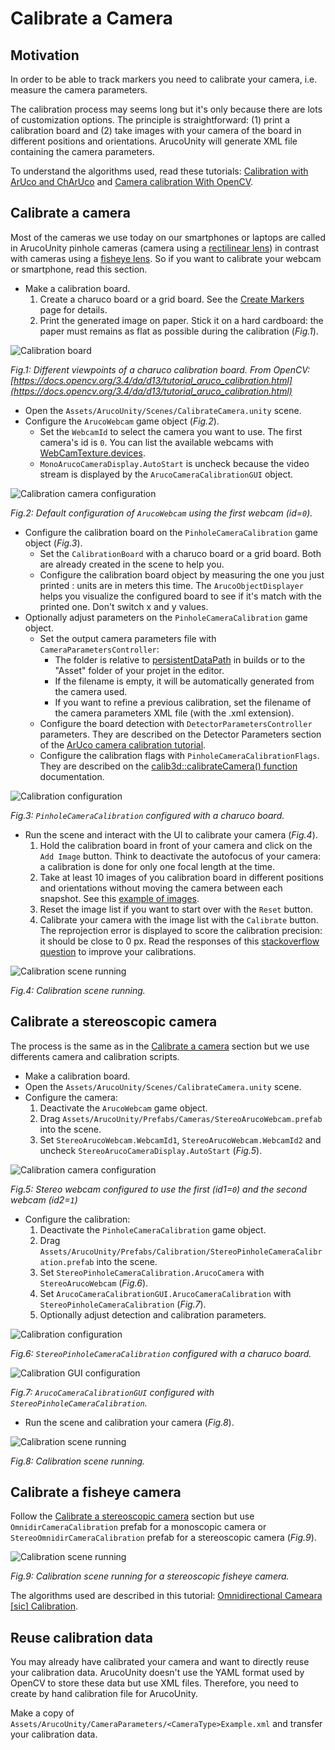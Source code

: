 # Calibrate a Camera

## Motivation

In order to be able to track markers you need to calibrate your camera, i.e. measure the camera parameters.

The calibration process may seems long but it's only because there are lots of customization options. The principle is
straightforward: (1) print a calibration board and (2) take images with your camera of the board in different positions
and orientations. ArucoUnity will generate XML file containing the camera parameters.

To understand the algorithms used, read these tutorials:
[Calibration with ArUco and ChArUco](https://docs.opencv.org/3.4/da/d13/tutorial_aruco_calibration.html)
and [Camera calibration With OpenCV](https://docs.opencv.org/3.4/d4/d94/tutorial_camera_calibration.html).

## Calibrate a camera

Most of the cameras we use today on our smartphones or laptops are called in ArucoUnity pinhole cameras (camera using a
[rectilinear lens](https://en.wikipedia.org/wiki/Rectilinear_lens)) in contrast with cameras using a
[fisheye lens](https://en.wikipedia.org/wiki/Fisheye_lens). So if you want to calibrate your webcam or smartphone,
read this section.

- Make a calibration board.
  1. Create a charuco board or a grid board. See the [Create Markers](create-markers.md) page for details.
  2. Print the generated image on paper. Stick it on a hard cardboard: the paper must remains as flat as possible
  during the calibration (*Fig.1*).

![Calibration board](https://docs.opencv.org/3.4/charucocalibration.png)

*Fig.1: Different viewpoints of a charuco calibration board. From OpenCV:
[https://docs.opencv.org/3.4/da/d13/tutorial_aruco_calibration.html](https://docs.opencv.org/3.4/da/d13/tutorial_aruco_calibration.html)*

- Open the `Assets/ArucoUnity/Scenes/CalibrateCamera.unity` scene.
- Configure the `ArucoWebcam` game object (*Fig.2*).
  - Set the `WebcamId` to select the camera you want to use. The first camera's id is `0`. You can list the available
  webcams with [WebCamTexture.devices](https://docs.unity3d.com/ScriptReference/WebCamTexture-devices.html).
  - `MonoArucoCameraDisplay.AutoStart` is uncheck because the video stream is displayed by the
  `ArucoCameraCalibrationGUI` object.

![Calibration camera configuration](~/images/calibration_aruco_webcam.jpg)

*Fig.2: Default configuration of `ArucoWebcam` using the first webcam (id=`0`).*

- Configure the calibration board on the `PinholeCameraCalibration` game object (*Fig.3*).
  - Set the `CalibrationBoard` with a charuco board or a grid board. Both are already created in the scene to help you.
  - Configure the calibration board object by measuring the one you just printed : units are in meters this time.
  The `ArucoObjectDisplayer` helps you visualize the configured board to see if it's match with the printed one.
  Don't switch x and y values.
- Optionally adjust parameters on the `PinholeCameraCalibration` game object.
  - Set the output camera parameters file with `CameraParametersController`:
    - The folder is relative to
    [persistentDataPath](https://docs.unity3d.com/ScriptReference/Application-persistentDataPath.html) in builds or
    to the "Asset" folder of your projet in the editor.
    - If the filename is empty, it will be automatically generated from the camera used.
    - If you want to refine a previous calibration, set the filename of the camera parameters XML file
    (with the .xml extension).
  - Configure the board detection with `DetectorParametersController` parameters. They are described on the
  Detector Parameters section of the
  [ArUco camera calibration tutorial](https://docs.opencv.org/3.4/d5/dae/tutorial_aruco_detection.html).
  - Configure the calibration flags with `PinholeCameraCalibrationFlags`. They are described on the
  [calib3d::calibrateCamera() function](https://docs.opencv.org/3.4/d9/d0c/group__calib3d.html#ga3207604e4b1a1758aa66acb6ed5aa65d)
  documentation.

![Calibration configuration](~/images/calibration_pinhole_camera.jpg)

*Fig.3: `PinholeCameraCalibration` configured with a charuco board.*

- Run the scene and interact with the UI to calibrate your camera (*Fig.4*).
  1. Hold the calibration board in front of your camera and click on the `Add Image` button. Think to deactivate
  the autofocus of your camera: a calibration is done for only one focal length at the time.
  2. Take at least 10 images of you calibration board in different positions and orientations without moving
  the camera between each snapshot. See this
[example of images](https://upload.wikimedia.org/wikipedia/commons/0/05/Multiple_chessboard_views.png).
  3. Reset the image list if you want to start over with the `Reset` button.
  4. Calibrate your camera with the image list with the `Calibrate` button. The reprojection error is displayed
  to score the calibration precision: it should be close to 0 px. Read the responses of
  this [stackoverflow question](https://stackoverflow.com/q/12794876) to improve your calibrations.

![Calibration scene running](~/images/calibration_running.jpg)

*Fig.4: Calibration scene running.*

## Calibrate a stereoscopic camera

The process is the same as in the [Calibrate a camera](#calibrate-a-camera-1) section but we use differents camera
and calibration scripts.

- Make a calibration board.
- Open the `Assets/ArucoUnity/Scenes/CalibrateCamera.unity` scene.
- Configure the camera:
   1. Deactivate the `ArucoWebcam` game object.
   2. Drag `Assets/ArucoUnity/Prefabs/Cameras/StereoArucoWebcam.prefab` into the scene.
   3. Set `StereoArucoWebcam.WebcamId1`, `StereoArucoWebcam.WebcamId2` and uncheck `StereoArucoCameraDisplay.AutoStart`
   (*Fig.5*).

![Calibration camera configuration](~/images/stereo_calibration_aruco_webcam.jpg)

*Fig.5: Stereo webcam configured to use the first (id1=`0`) and the second webcam (id2=`1`)*

- Configure the calibration:
  1. Deactivate the `PinholeCameraCalibration` game object.
  2. Drag `Assets/ArucoUnity/Prefabs/Calibration/StereoPinholeCameraCalibration.prefab` into the scene.
  3. Set `StereoPinholeCameraCalibration.ArucoCamera` with `StereoArucoWebcam` (*Fig.6*).
  4. Set `ArucoCameraCalibrationGUI.ArucoCameraCalibration` with `StereoPinholeCameraCalibration` (*Fig.7*).
  5. Optionally adjust detection and calibration parameters.

![Calibration configuration](~/images/stereo_calibration_pinhole_camera.jpg)

*Fig.6: `StereoPinholeCameraCalibration` configured with a charuco board.*

![Calibration GUI configuration](~/images/stereo_calibration_gui.jpg)

*Fig.7: `ArucoCameraCalibrationGUI` configured with `StereoPinholeCameraCalibration`.*

- Run the scene and calibration your camera (*Fig.8*).

![Calibration scene running](~/images/stereo_calibration_running.jpg)

*Fig.8: Calibration scene running.*

## Calibrate a fisheye camera

Follow the [Calibrate a stereoscopic camera](#calibrate-a-stereoscopic-camera) section but use
`OmnidirCameraCalibration` prefab for a monoscopic camera or `StereoOmnidirCameraCalibration` prefab
for a stereoscopic camera (*Fig.9*).

![Calibration scene running](~/images/stereo_fisheye_calibration_running.jpg)

*Fig.9: Calibration scene running for a stereoscopic fisheye camera.*

The algorithms used are described in this tutorial:
[Omnidirectional Cameara [sic] Calibration](https://docs.opencv.org/3.4/dd/d12/tutorial_omnidir_calib_main.html).

## Reuse calibration data

You may already have calibrated your camera and want to directly reuse your calibration data. ArucoUnity doesn't use
the YAML format used by OpenCV to store these data but use XML files. Therefore, you need to create by hand
calibration file for ArucoUnity.

Make a copy of `Assets/ArucoUnity/CameraParameters/<CameraType>Example.xml` and transfer your calibration data.
